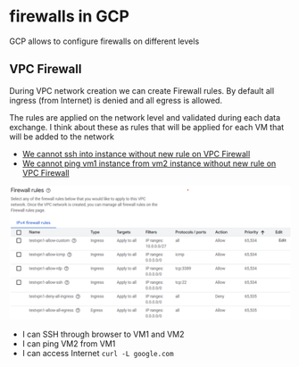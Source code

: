 # firewalls in GCP

GCP allows to configure firewalls on different levels

## VPC Firewall
During VPC network creation we can create Firewall rules. By default all ingress (from Internet) is denied and all egress is allowed. 

The rules are applied on the network level and validated during each data exchange. I think about these as rules that will be applied for each VM that will be added to the network

- [We cannot ssh into instance without new rule on VPC Firewall](./Firewals-SSH-Ping/Index.md)
- [We cannot ping vm1 instance from vm2 instance without new rule on VPC Firewall](./Firewals-SSH-Ping/Index.md)

![VPCFirewall](./images/VPCFirewall.png)


- I can SSH through browser to VM1 and VM2
- I can ping VM2 from VM1
- I can access Internet ```curl -L google.com```
